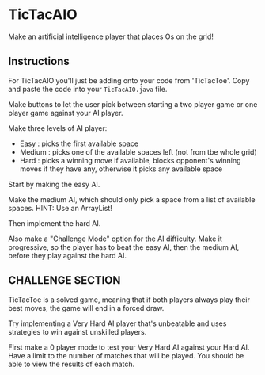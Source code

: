 # TicTacAIO

Make an artificial intelligence player that places Os on the grid!

## Instructions

For TicTacAIO you'll just be adding onto your code from 'TicTacToe'. Copy and paste the code into your `TicTacAIO.java` file.

Make buttons to let the user pick between starting a two player game or one player game against your AI player.

Make three levels of AI player:

- Easy : picks the first available space
- Medium : picks one of the available spaces left (not from tbe whole grid)
- Hard : picks a winning move if available, blocks opponent's winning moves if they have any, otherwise it picks any available space

Start by making the easy AI.

Make the medium AI, which should only pick a space from a list of available spaces. HINT: Use an ArrayList!

Then implement the hard AI.

Also make a "Challenge Mode" option for the AI difficulty. Make it progressive, so the player has to beat the easy AI, then the medium AI, before they play against the hard AI.

## CHALLENGE SECTION

TicTacToe is a solved game, meaning that if both players always play their best moves, the game will end in a forced draw.

Try implementing a Very Hard AI player that's unbeatable and uses strategies to win against unskilled players.

First make a 0 player mode to test your Very Hard AI against your Hard AI. Have a limit to the number of matches that will be played. You should be able to view the results of each match.
